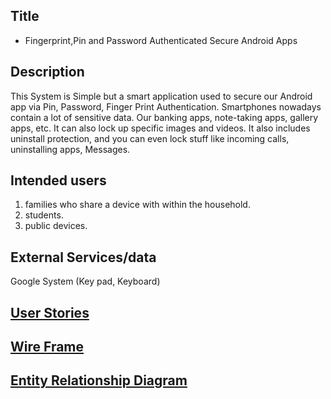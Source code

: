 ## Title

* Fingerprint,Pin and Password Authenticated Secure Android Apps

## Description

This System is Simple but a smart application used to secure our Android app via Pin, Password, Finger Print Authentication. Smartphones nowadays contain a lot of sensitive data. Our banking apps, note-taking apps, gallery apps, etc.
It can also lock up specific images and videos. It also includes uninstall protection, and you can even lock stuff like incoming calls, uninstalling apps, Messages.


## Intended users
 1. families who share a device with within the household.
 2. students.
 3. public devices.
 
 ## External Services/data
Google System (Key pad, Keyboard)

## [User Stories](./user-stories.md)
## [Wire Frame](wireframe.md)
## [Entity Relationship Diagram](erd.md)